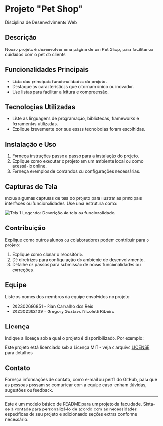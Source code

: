 # Projeto "Pet Shop"
Disciplina de Desenvolvimento Web

## Descrição

Nosso projeto é desenvolver uma página de um Pet Shop, para facilitar os cuidados com o pet do cliente.

## Funcionalidades Principais

- Lista das principais funcionalidades do projeto.
- Destaque as características que o tornam único ou inovador.
- Use listas para facilitar a leitura e compreensão.

## Tecnologias Utilizadas

- Liste as linguagens de programação, bibliotecas, frameworks e ferramentas utilizadas.
- Explique brevemente por que essas tecnologias foram escolhidas.

## Instalação e Uso

1. Forneça instruções passo a passo para a instalação do projeto.
2. Explique como executar o projeto em um ambiente local ou como acessá-lo online.
3. Forneça exemplos de comandos ou configurações necessárias.

## Capturas de Tela

Inclua algumas capturas de tela do projeto para ilustrar as principais interfaces ou funcionalidades. Use uma estrutura como:

![Tela 1](screenshots/tela1.png)
Legenda: Descrição da tela ou funcionalidade.

## Contribuição

Explique como outros alunos ou colaboradores podem contribuir para o projeto:

1. Explique como clonar o repositório.
2. Dê diretrizes para configuração do ambiente de desenvolvimento.
3. Detalhe os passos para submissão de novas funcionalidades ou correções.

## Equipe

Liste os nomes dos membros da equipe envolvidos no projeto:

- 202302686851 - Rian Carvalho dos Reis
- 202302382169 - Gregory Gustavo Nicoletti Ribeiro



## Licença

Indique a licença sob a qual o projeto é disponibilizado. Por exemplo:

Este projeto está licenciado sob a Licença MIT - veja o arquivo [LICENSE](LICENSE) para detalhes.

## Contato

Forneça informações de contato, como e-mail ou perfil do GitHub, para que as pessoas possam se comunicar com a equipe caso tenham dúvidas, sugestões ou feedback.

---

Este é um modelo básico de README para um projeto da faculdade. Sinta-se à vontade para personalizá-lo de acordo com as necessidades específicas do seu projeto e adicionando seções extras conforme necessário.